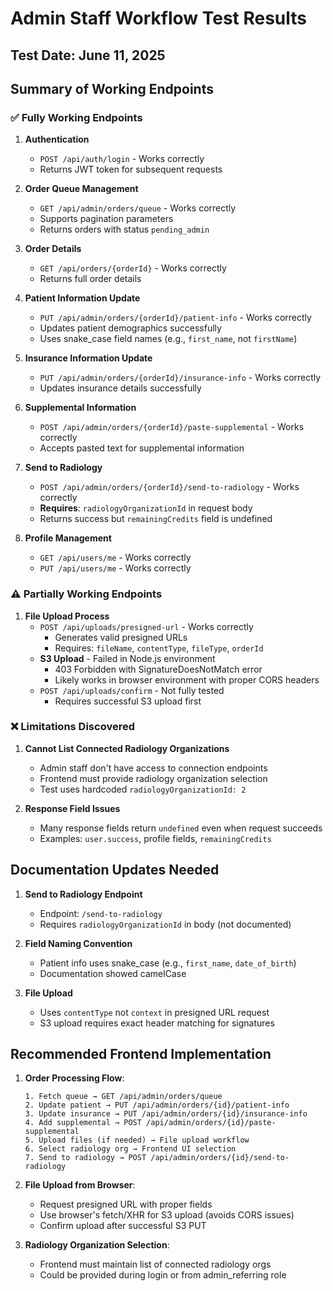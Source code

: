 # Admin Staff Workflow Test Results

## Test Date: June 11, 2025

## Summary of Working Endpoints

### ✅ Fully Working Endpoints

1. **Authentication**
   - `POST /api/auth/login` - Works correctly
   - Returns JWT token for subsequent requests

2. **Order Queue Management**
   - `GET /api/admin/orders/queue` - Works correctly
   - Supports pagination parameters
   - Returns orders with status `pending_admin`

3. **Order Details**
   - `GET /api/orders/{orderId}` - Works correctly
   - Returns full order details

4. **Patient Information Update**
   - `PUT /api/admin/orders/{orderId}/patient-info` - Works correctly
   - Updates patient demographics successfully
   - Uses snake_case field names (e.g., `first_name`, not `firstName`)

5. **Insurance Information Update**
   - `PUT /api/admin/orders/{orderId}/insurance-info` - Works correctly
   - Updates insurance details successfully

6. **Supplemental Information**
   - `POST /api/admin/orders/{orderId}/paste-supplemental` - Works correctly
   - Accepts pasted text for supplemental information

7. **Send to Radiology**
   - `POST /api/admin/orders/{orderId}/send-to-radiology` - Works correctly
   - **Requires**: `radiologyOrganizationId` in request body
   - Returns success but `remainingCredits` field is undefined

8. **Profile Management**
   - `GET /api/users/me` - Works correctly
   - `PUT /api/users/me` - Works correctly

### ⚠️ Partially Working Endpoints

1. **File Upload Process**
   - `POST /api/uploads/presigned-url` - Works correctly
     - Generates valid presigned URLs
     - Requires: `fileName`, `contentType`, `fileType`, `orderId`
   - **S3 Upload** - Failed in Node.js environment
     - 403 Forbidden with SignatureDoesNotMatch error
     - Likely works in browser environment with proper CORS headers
   - `POST /api/uploads/confirm` - Not fully tested
     - Requires successful S3 upload first

### ❌ Limitations Discovered

1. **Cannot List Connected Radiology Organizations**
   - Admin staff don't have access to connection endpoints
   - Frontend must provide radiology organization selection
   - Test uses hardcoded `radiologyOrganizationId: 2`

2. **Response Field Issues**
   - Many response fields return `undefined` even when request succeeds
   - Examples: `user.success`, profile fields, `remainingCredits`

## Documentation Updates Needed

1. **Send to Radiology Endpoint**
   - Endpoint: `/send-to-radiology`
   - Requires `radiologyOrganizationId` in body (not documented)

2. **Field Naming Convention**
   - Patient info uses snake_case (e.g., `first_name`, `date_of_birth`)
   - Documentation showed camelCase

3. **File Upload**
   - Uses `contentType` not `context` in presigned URL request
   - S3 upload requires exact header matching for signatures

## Recommended Frontend Implementation

1. **Order Processing Flow**:
   ```
   1. Fetch queue → GET /api/admin/orders/queue
   2. Update patient → PUT /api/admin/orders/{id}/patient-info
   3. Update insurance → PUT /api/admin/orders/{id}/insurance-info
   4. Add supplemental → POST /api/admin/orders/{id}/paste-supplemental
   5. Upload files (if needed) → File upload workflow
   6. Select radiology org → Frontend UI selection
   7. Send to radiology → POST /api/admin/orders/{id}/send-to-radiology
   ```

2. **File Upload from Browser**:
   - Request presigned URL with proper fields
   - Use browser's fetch/XHR for S3 upload (avoids CORS issues)
   - Confirm upload after successful S3 PUT

3. **Radiology Organization Selection**:
   - Frontend must maintain list of connected radiology orgs
   - Could be provided during login or from admin_referring role